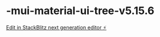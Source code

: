 # -mui-material-ui-tree-v5.15.6

[Edit in StackBlitz next generation editor ⚡️](https://stackblitz.com/~/github.com/thestylee13/-mui-material-ui-tree-v5.15.6)